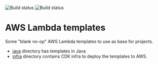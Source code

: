 ![Build status](https://github.com/pelaakso/aws-lambda-templates/actions/workflows/build-infra.yml/badge.svg?branch=main)
![Build status](https://github.com/pelaakso/aws-lambda-templates/actions/workflows/build-java.yml/badge.svg?branch=main)

# AWS Lambda templates

Some "blank no-op" AWS Lambda templates to use as base for projects.

* [java](./java) directory has templates in Java
* [infra](./infra) directory contains CDK infra to deploy the templates to AWS.

